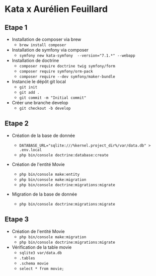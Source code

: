 # Kata x Aurélien Feuillard

## Etape 1

* Installation de composer via brew
  * `brew install composer`
* Installation de symfony via composer
  * `symfony new kata-symfony  --version="7.1.*" --webapp`
* Installation de doctrine
  * `composer require doctrine twig symfony/form`
  * `composer require symfony/orm-pack`
  * `composer require --dev symfony/maker-bundle`
* Instancie le dépôt git local
  * `git init`
  * `git add .`
  * `git commit -m "Initial commit"`
* Créer une branche develop
  * `git checkout -b develop`
  
## Etape 2

* Création de la base de donnée
  * `DATABASE_URL="sqlite:///%kernel.project_dir%/var/data.db" > .env.local`
  * `php bin/console doctrine:database:create`

* Création de l'entité Movie
  * `php bin/console make:entity`
  * `php bin/console make:migration`
  * `php bin/console doctrine:migrations:migrate`

* Migration de la base de donnée
  * `php bin/console doctrine:migrations:migrate`

## Etape 3

* Création de l'entité Movie
  * `php bin/console make:migration`
  * `php bin/console doctrine:migrations:migrate`
* Vérification de la table movie
  * `sqlite3 var/data.db`
  * `.tables`
  * `.schema movie`
  * `select * from movie;`

